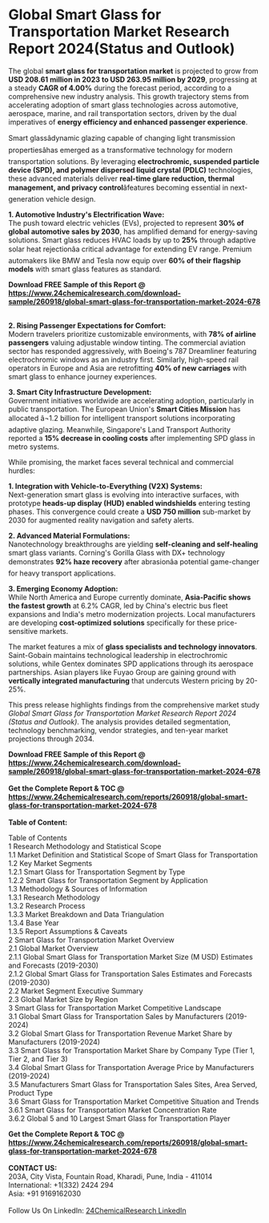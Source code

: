 <h1>Global Smart Glass for Transportation Market Research Report 2024(Status and Outlook)</h1><p>The global <strong>smart glass for transportation market</strong> is projected to grow from <strong>USD 208.61 million in 2023 to USD 263.95 million by 2029</strong>, progressing at a steady <strong>CAGR of 4.00%</strong> during the forecast period, according to a comprehensive new industry analysis. This growth trajectory stems from accelerating adoption of smart glass technologies across automotive, aerospace, marine, and rail transportation sectors, driven by the dual imperatives of <strong>energy efficiency and enhanced passenger experience</strong>.</p><p>Smart glassâdynamic glazing capable of changing light transmission propertiesâhas emerged as a transformative technology for modern transportation solutions. By leveraging <strong>electrochromic, suspended particle device (SPD), and polymer dispersed liquid crystal (PDLC)</strong> technologies, these advanced materials deliver <strong>real-time glare reduction, thermal management, and privacy control</strong>âfeatures becoming essential in next-generation vehicle design.</p><p><strong>1. Automotive Industry's Electrification Wave:</strong><br>
The push toward electric vehicles (EVs), projected to represent <strong>30% of global automotive sales by 2030</strong>, has amplified demand for energy-saving solutions. Smart glass reduces HVAC loads by up to <strong>25%</strong> through adaptive solar heat rejectionâa critical advantage for extending EV range. Premium automakers like BMW and Tesla now equip over <strong>60% of their flagship models</strong> with smart glass features as standard.</p><div><b>Download FREE Sample of this Report @ 
            <a href="https://www.24chemicalresearch.com/download-sample/260918/global-smart-glass-for-transportation-market-2024-678">
            https://www.24chemicalresearch.com/download-sample/260918/global-smart-glass-for-transportation-market-2024-678</a></b></div><br><p><strong>2. Rising Passenger Expectations for Comfort:</strong><br>
Modern travelers prioritize customizable environments, with <strong>78% of airline passengers</strong> valuing adjustable window tinting. The commercial aviation sector has responded aggressively, with Boeing's 787 Dreamliner featuring electrochromic windows as an industry first. Similarly, high-speed rail operators in Europe and Asia are retrofitting <strong>40% of new carriages</strong> with smart glass to enhance journey experiences.</p><p><strong>3. Smart City Infrastructure Development:</strong><br>
Government initiatives worldwide are accelerating adoption, particularly in public transportation. The European Union's <strong>Smart Cities Mission</strong> has allocated â¬1.2 billion for intelligent transport solutions incorporating adaptive glazing. Meanwhile, Singapore's Land Transport Authority reported a <strong>15% decrease in cooling costs</strong> after implementing SPD glass in metro systems.</p><p>While promising, the market faces several technical and commercial hurdles:</p><p><strong>1. Integration with Vehicle-to-Everything (V2X) Systems:</strong><br>
Next-generation smart glass is evolving into interactive surfaces, with prototype <strong>heads-up display (HUD) enabled windshields</strong> entering testing phases. This convergence could create a <strong>USD 750 million</strong> sub-market by 2030 for augmented reality navigation and safety alerts.</p><p><strong>2. Advanced Material Formulations:</strong><br>
Nanotechnology breakthroughs are yielding <strong>self-cleaning and self-healing</strong> smart glass variants. Corning's Gorilla Glass with DX+ technology demonstrates <strong>92% haze recovery</strong> after abrasionâa potential game-changer for heavy transport applications.</p><p><strong>3. Emerging Economy Adoption:</strong><br>
While North America and Europe currently dominate, <strong>Asia-Pacific shows the fastest growth</strong> at 6.2% CAGR, led by China's electric bus fleet expansions and India's metro modernization projects. Local manufacturers are developing <strong>cost-optimized solutions</strong> specifically for these price-sensitive markets.</p><p>The market features a mix of <strong>glass specialists and technology innovators</strong>. Saint-Gobain maintains technological leadership in electrochromic solutions, while Gentex dominates SPD applications through its aerospace partnerships. Asian players like Fuyao Group are gaining ground with <strong>vertically integrated manufacturing</strong> that undercuts Western pricing by 20-25%.</p><p>This press release highlights findings from the comprehensive market study <em>Global Smart Glass for Transportation Market Research Report 2024 (Status and Outlook)</em>. The analysis provides detailed segmentation, technology benchmarking, vendor strategies, and ten-year market projections through 2034.</p><div><b>Download FREE Sample of this Report @ 
            <a href="https://www.24chemicalresearch.com/download-sample/260918/global-smart-glass-for-transportation-market-2024-678">
            https://www.24chemicalresearch.com/download-sample/260918/global-smart-glass-for-transportation-market-2024-678</a></b></div><br><div><b>Get the Complete Report & TOC @ 
            <a href="https://www.24chemicalresearch.com/reports/260918/global-smart-glass-for-transportation-market-2024-678">
            https://www.24chemicalresearch.com/reports/260918/global-smart-glass-for-transportation-market-2024-678</a></b></div><br>
            <b>Table of Content:</b><p>Table of Contents<br />
1 Research Methodology and Statistical Scope<br />
1.1 Market Definition and Statistical Scope of Smart Glass for Transportation<br />
1.2 Key Market Segments<br />
1.2.1 Smart Glass for Transportation Segment by Type<br />
1.2.2 Smart Glass for Transportation Segment by Application<br />
1.3 Methodology & Sources of Information<br />
1.3.1 Research Methodology<br />
1.3.2 Research Process<br />
1.3.3 Market Breakdown and Data Triangulation<br />
1.3.4 Base Year<br />
1.3.5 Report Assumptions & Caveats<br />
2 Smart Glass for Transportation Market Overview<br />
2.1 Global Market Overview<br />
2.1.1 Global Smart Glass for Transportation Market Size (M USD) Estimates and Forecasts (2019-2030)<br />
2.1.2 Global Smart Glass for Transportation Sales Estimates and Forecasts (2019-2030)<br />
2.2 Market Segment Executive Summary<br />
2.3 Global Market Size by Region<br />
3 Smart Glass for Transportation Market Competitive Landscape<br />
3.1 Global Smart Glass for Transportation Sales by Manufacturers (2019-2024)<br />
3.2 Global Smart Glass for Transportation Revenue Market Share by Manufacturers (2019-2024)<br />
3.3 Smart Glass for Transportation Market Share by Company Type (Tier 1, Tier 2, and Tier 3)<br />
3.4 Global Smart Glass for Transportation Average Price by Manufacturers (2019-2024)<br />
3.5 Manufacturers Smart Glass for Transportation Sales Sites, Area Served, Product Type<br />
3.6 Smart Glass for Transportation Market Competitive Situation and Trends<br />
3.6.1 Smart Glass for Transportation Market Concentration Rate<br />
3.6.2 Global 5 and 10 Largest Smart Glass for Transportation Player</p><div><b>Get the Complete Report & TOC @ 
            <a href="https://www.24chemicalresearch.com/reports/260918/global-smart-glass-for-transportation-market-2024-678">
            https://www.24chemicalresearch.com/reports/260918/global-smart-glass-for-transportation-market-2024-678</a></b></div><br><b>CONTACT US:</b><br>
            203A, City Vista, Fountain Road, Kharadi, Pune, India - 411014<br>
            International: +1(332) 2424 294<br>
            Asia: +91 9169162030 <br><br>
            Follow Us On LinkedIn: <a href="https://www.linkedin.com/company/24chemicalresearch/">24ChemicalResearch LinkedIn</a>